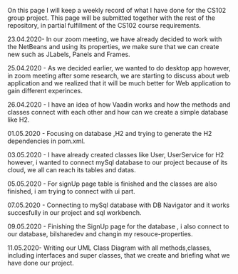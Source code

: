 On this page I will keep a weekly record of what I have done for the CS102 group project. This page will be submitted together with the rest of the repository, in partial fulfillment of the CS102 course requirements.

23.04.2020- In our zoom meeting, we have already decided to work with the NetBeans and using its properties, we make sure that we can create new such as JLabels, Panels and Frames.

25.04.2020 - As we decided earlier, we wanted to do desktop app however, in zoom meeting after some research, we are starting to discuss about web application and we realized that it will be much better for Web application to gain different experinces.

26.04.2020 - I have an idea of how Vaadin works and how the methods and classes connect with each other and how can we create a simple database like H2.

01.05.2020 - Focusing on database ,H2 and trying to generate the H2 dependencies in pom.xml.

03.05.2020 - I have already created classes like User, UserService for H2 however, i wanted to connect mySql database to our project because of its cloud, we all can reach its tables and datas.

05.05.2020 - For signUp page table is finished and the classes are also finished, i am trying to connect with ui part.

07.05.2020 - Connecting to mySql database with DB Navigator and it works succesfully in our project and sql workbench.

09.05.2020 - Finishing the SignUp page for the database , i also connect to our database, bilsharedev and changin my resouce-properties.

11.05.2020- Writing our UML Class Diagram with all methods,classes, including interfaces and super classes, that we create and briefing what we have done our project.
